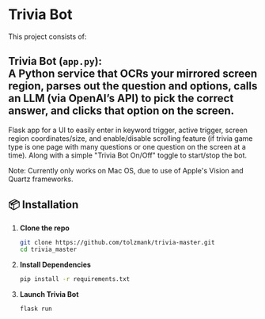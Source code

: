 # Trivia Bot

This project consists of:

**Trivia Bot** (`app.py`):  
   A Python service that OCRs your mirrored screen region, parses out the question and options, calls an LLM (via OpenAI’s API) to pick the correct answer, and clicks that option on the screen.
---
   Flask app for a UI to easily enter in keyword trigger, active trigger, screen region coordinates/size, and enable/disable scrolling feature (if trivia game type is one page with many questions or one question on the screen at a time).
   Along with a simple "Trivia Bot On/Off" toggle to start/stop the bot.

   Note: Currently only works on Mac OS, due to use of Apple's Vision and Quartz frameworks.
  
## 📦 Installation

1. **Clone the repo**  
   ```bash
   git clone https://github.com/tolzmank/trivia-master.git
   cd trivia_master

2. **Install Dependencies**
   ```bash
   pip install -r requirements.txt

3. **Launch Trivia Bot**
   ```bash 
   flask run
